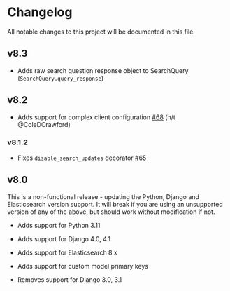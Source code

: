 # Changelog

All notable changes to this project will be documented in this file.

## v8.3

- Adds raw search question response object to SearchQuery (`SearchQuery.query_response`)

## v8.2

- Adds support for complex client configuration [#68](https://github.com/yunojuno/elasticsearch-django/issues/68) (h/t @ColeDCrawford)

### v8.1.2

- Fixes `disable_search_updates` decorator [#65](https://github.com/yunojuno/elasticsearch-django/issues/65)

## v8.0

This is a non-functional release - updating the Python, Django and
Elasticsearch version support. It will break if you are using an
unsupported version of any of the above, but should work without
modification if not.

- Adds support for Python 3.11
- Adds support for Django 4.0, 4.1
- Adds support for Elasticsearch 8.x
- Adds support for custom model primary keys

- Removes support for Django 3.0, 3.1
